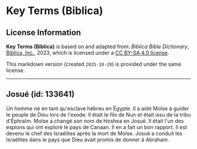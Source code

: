 # Key Terms (Biblica)

## License Information

**Key Terms (Biblica)** is based on and adapted from: _Biblica Bible Dictionary_, [Biblica, Inc.](https://www.biblica.com/), 2023, which is licensed under a [CC BY-SA 4.0 license](https://creativecommons.org/licenses/by-sa/4.0/legalcode.en).

This markdown version (created `2025-10-20`) is provided under the same license.



--------------------------------

## Josué (id: 133641)

Un homme né en tant qu'esclave hébreu en Égypte. Il a aidé Moïse à guider le peuple de Dieu lors de l'exode. Il était le fils de Nun et était issu de la tribu d'Éphraïm. Moïse a changé son nom de Hoshea en Josué. Il était l'un des espions qui ont exploré le pays de Canaan. Il en a fait un bon rapport. Il est devenu le chef des Israélites après la mort de Moïse. Josué a conduit les Israélites dans le pays que Dieu avait promis de donner à Abraham.


